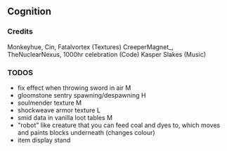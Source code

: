 ## Cognition
### Credits 
Monkeyhue, Cin, Fatalvortex (Textures)
CreeperMagnet_, TheNuclearNexus, 1000hr celebration (Code)
Kasper Slakes (Music)
### TODOS
- fix effect when throwing sword in air M
- gloomstone sentry spawning/despawning H
- soulmender texture M
- shockweave armor texture L
- smid data in vanilla loot tables M
- "robot" like creature that you can feed coal and dyes to, which moves and paints blocks underneath (changes colour)
- item display stand
